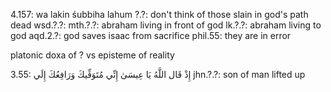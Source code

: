 4.157: wa lakin śubbiha lahum
?.?: don't think of those slain in god's path dead
wsd.?.?: 
mth.?.?: abraham living in front of god
lk.?.?: abraham living to god
aqd.2.?: god saves isaac from sacrifice
phil.55: they are in error

platonic doxa of ? vs episteme of reality


3.55: إِذْ قَال اللَّهُ يَا عِيسَىٰ إِنِّي مُتَوَفِّيكَ وَرَافِعُكَ إِلَي
jhn.?.?: son of man lifted up
